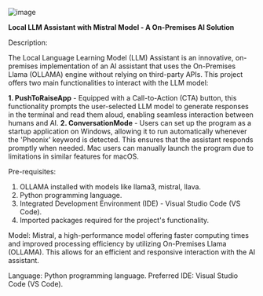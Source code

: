 ![image](https://github.com/nikhilkanta2303/Assistant_Using_Ollama_featuring_mistral-llama3/assets/111275048/c2f1c147-d810-451e-9b2b-5a8dbd5795ca)


 **Local LLM Assistant with Mistral Model - A On-Premises AI Solution**

Description:

The Local Language Learning Model (LLM) Assistant is an innovative, on-premises implementation of an AI assistant that uses the On-Premises Llama (OLLAMA) engine without relying on third-party APIs. This project offers two main functionalities to interact with the LLM model:

**1. PushToRaiseApp** - Equipped with a Call-to-Action (CTA) button, this functionality prompts the user-selected LLM model to generate responses in the terminal and read them aloud, enabling seamless interaction between humans and AI.
**2. ConversationMode** - Users can set up the program as a startup application on Windows, allowing it to run automatically whenever the 'Pheonix' keyword is detected. This ensures that the assistant responds promptly when needed. Mac users can manually launch the program due to limitations in similar features for macOS.

Pre-requisites:
1. OLLAMA installed with models like llama3, mistral, llava.
2. Python programming language.
3. Integrated Development Environment (IDE) - Visual Studio Code (VS Code).
4. Imported packages required for the project's functionality.

Model: Mistral, a high-performance model offering faster computing times and improved processing efficiency by utilizing On-Premises Llama (OLLAMA). This allows for an efficient and responsive interaction with the AI assistant.

Language: Python programming language.
Preferred IDE: Visual Studio Code (VS Code).
